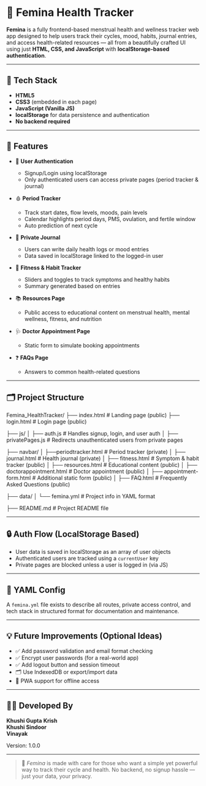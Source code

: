 # 🌸 Femina Health Tracker

**Femina** is a fully frontend-based menstrual health and wellness tracker web app designed to help users track their cycles, mood, habits, journal entries, and access health-related resources — all from a beautifully crafted UI using just **HTML, CSS, and JavaScript** with **localStorage-based authentication**.

---

## 🔧 Tech Stack

- **HTML5**
- **CSS3** (embedded in each page)
- **JavaScript (Vanilla JS)**
- **localStorage** for data persistence and authentication
- **No backend required**

---

## 🚀 Features

- 🔐 **User Authentication**
  - Signup/Login using localStorage
  - Only authenticated users can access private pages (period tracker & journal)

- 🩸 **Period Tracker**
  - Track start dates, flow levels, moods, pain levels
  - Calendar highlights period days, PMS, ovulation, and fertile window
  - Auto prediction of next cycle

- 📓 **Private Journal**
  - Users can write daily health logs or mood entries
  - Data saved in localStorage linked to the logged-in user

- 💪 **Fitness & Habit Tracker**
  - Sliders and toggles to track symptoms and healthy habits
  - Summary generated based on entries

- 📚 **Resources Page**
  - Public access to educational content on menstrual health, mental wellness, fitness, and nutrition

- 🩺 **Doctor Appointment Page**
  - Static form to simulate booking appointments

- ❓ **FAQs Page**
  - Answers to common health-related questions

---

## 🗂️ Project Structure
Femina_HealthTracker/
├── index.html                  # Landing page (public)
├── login.html                 # Login page (public)

├── js/
│   ├── auth.js                # Handles signup, login, and user auth
│   ├── privatePages.js        # Redirects unauthenticated users from private pages

├── navbar/
│   ├──periodtracker.html         # Period tracker (private)
│   ├── journal.html               # Health journal (private)
│   ├── fitness.html               # Symptom & habit tracker (public)
│   ├── resources.html             # Educational content (public)
│   ├── doctorappointment.html     # Doctor appointment (public)
│   ├── appointment-form.html      # Additional static form (public)
│   ├── FAQ.html                   # Frequently Asked Questions (public)   

├── data/
│   └── femina.yml             # Project info in YAML format

├── README.md                  # Project README file



---

## 🔒 Auth Flow (LocalStorage Based)

- User data is saved in localStorage as an array of user objects
- Authenticated users are tracked using a `currentUser` key
- Private pages are blocked unless a user is logged in (via JS)

---

## 📁 YAML Config

A `femina.yml` file exists to describe all routes, private access control, and tech stack in structured format for documentation and maintenance.

---

## 💡 Future Improvements (Optional Ideas)

- ✅ Add password validation and email format checking
- ✅ Encrypt user passwords (for a real-world app)
- ✅ Add logout button and session timeout
- 🗂️ Use IndexedDB or export/import data
- 📲 PWA support for offline access

---

## 👩‍💻 Developed By

**Khushi Gupta**
**Krish**  
**Khushi Sindoor**  
**Vinayak**  

Version: 1.0.0

---

> 🌷 *Femina* is made with care for those who want a simple yet powerful way to track their cycle and health. No backend, no signup hassle — just your data, your privacy.
